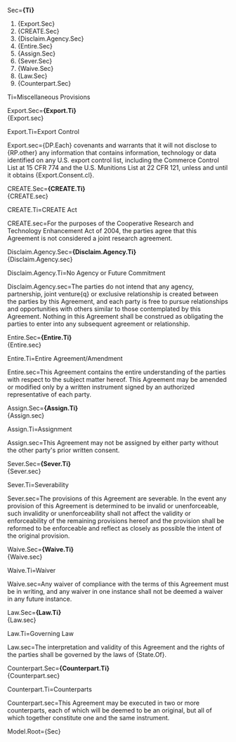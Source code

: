 Sec=<b>{Ti}</b> <ol><li>{Export.Sec}</li><li>{CREATE.Sec}</li><li>{Disclaim.Agency.Sec}</li><li>{Entire.Sec}</li><li>{Assign.Sec}</li><li>{Sever.Sec}</li><li>{Waive.Sec}</li><li>{Law.Sec}</li><li>{Counterpart.Sec}</li></ol>

Ti=Miscellaneous Provisions

Export.Sec=<b>{Export.Ti}</b><br> {Export.sec}

Export.Ti=Export Control

Export.sec={DP.Each} covenants and warrants that it will not disclose to {RP.other} any information that contains information, technology or data identified on any U.S. export control list, including the Commerce Control List at 15 CFR 774 and the U.S. Munitions List at 22 CFR 121, unless and until it obtains {Export.Consent.cl}.

CREATE.Sec=<b>{CREATE.Ti}</b><br> {CREATE.sec}

CREATE.Ti=CREATE Act

CREATE.sec=For the purposes of the Cooperative Research and Technology Enhancement Act of 2004, the parties agree that this Agreement is not considered a joint research agreement.

Disclaim.Agency.Sec=<b>{Disclaim.Agency.Ti}</b><br> {Disclaim.Agency.sec}

Disclaim.Agency.Ti=No Agency or Future Commitment

Disclaim.Agency.sec=The parties do not intend that any agency, partnership, joint venture{q} or exclusive relationship is created between the parties by this Agreement, and each party is free to pursue relationships and opportunities with others similar to those contemplated by this Agreement. Nothing in this Agreement shall be construed as obligating the parties to enter into any subsequent agreement or relationship.

Entire.Sec=<b>{Entire.Ti}</b><br>  {Entire.sec}

Entire.Ti=Entire Agreement/Amendment

Entire.sec=This Agreement contains the entire understanding of the parties with respect to the subject matter hereof. This Agreement may be amended or modified only by a written instrument signed by an authorized representative of each party.

Assign.Sec=<b>{Assign.Ti}</b><br>  {Assign.sec}

Assign.Ti=Assignment

Assign.sec=This Agreement may not be assigned by either party without the other party's prior written consent.

Sever.Sec=<b>{Sever.Ti}</b><br> {Sever.sec}

Sever.Ti=Severability

Sever.sec=The provisions of this Agreement are severable. In the event any provision of this Agreement is determined to be invalid or unenforceable, such invalidity or unenforceability shall not affect the validity or enforceability of the remaining provisions hereof and the provision shall be reformed to be enforceable and reflect as closely as possible the intent of the original provision.

Waive.Sec=<b>{Waive.Ti}</b><br> {Waive.sec} 

Waive.Ti=Waiver

Waive.sec=Any waiver of compliance with the terms of this Agreement must be in writing, and any waiver in one instance shall not be deemed a waiver in any future instance.

Law.Sec=<b>{Law.Ti}</b><br> {Law.sec}

Law.Ti=Governing Law

Law.sec=The interpretation and validity of this Agreement and the rights of the parties shall be governed by the laws of {State.Of}.

Counterpart.Sec=<b>{Counterpart.Ti}</b><br> {Counterpart.sec}

Counterpart.Ti=Counterparts

Counterpart.sec=This Agreement may be executed in two or more counterparts, each of which will be deemed to be an original, but all of which together constitute one and the same instrument.

Model.Root={Sec}

